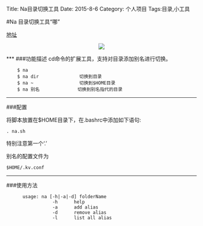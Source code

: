 Title: Na目录切换工具
Date: 2015-8-6
Category: 个人项目
Tags:目录,小工具

#Na 目录切换工具“哪”

[地址](http://https://github.com/mawentao007/na)
<p align="center">
<img class="embeded-img" src="/images/na.jpg">
</p>
***
###功能描述
cd命令的扩展工具，支持对目录添加别名进行切换。
        
        $ na 
        $ na dir               切换到目录 
        $ na ~                 切换到$HOME目录
        $ na 别名              切换到别名指代的目录

***
###配置

将脚本放置在$HOME目录下，在.bashrc中添加如下语句:

	. na.sh  
   
特别注意第一个‘.’
    
别名的配置文件为
	
    $HOME/.kv.conf
    
***
###使用方法

          usage: na [-h|-a|-d] folderName
                     -h      help
                     -a      add alias
                     -d      remove alias
                     -l      list all alias
